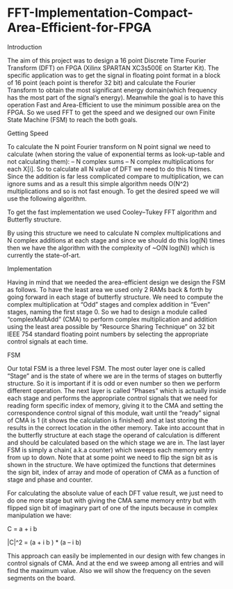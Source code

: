 # FFT-Implementation-Compact-Area-Efficient-for-FPGA

Introduction 

The aim of this project was to design a 16 point Discrete Time Fourier Transform (DFT) on  FPGA (Xilinx SPARTAN XC3s500E on Starter Kit). The specific application was to get the signal in floating point format in a block of 16 point (each point is therefor 32 bit) and calculate the Fourier Transform to obtain the most significant energy domain(which frequency has the most part of the signal’s energy). Meanwhile the goal is to have this operation Fast and Area-Efficient to  use the minimum possible area on the FPGA. So we used FFT to get the speed and we designed our own Finite State Machine (FSM) to reach the both goals.



Getting Speed

To calculate the N point Fourier transform on N point signal we need to calculate (when storing the value of exponential terms as look-up-table and not calculating them):
– N complex sums
– N complex multiplications
for each X[i]. So to calculate all N value of DFT we need to do this N times. Since the addition is far less complicated compare to multiplication, we can ignore sums and as a result this simple algorithm needs O(N^2) multiplications and so is not fast enough. To get the desired speed we will use the following algorithm.

To get the fast implementation we used Cooley–Tukey FFT algorithm and Butterfly structure.

By using this structure we need to calculate N complex multiplications and N complex additions at each stage and since we should do this log(N) times then we have the algorithm with the complexity of ~O(N log(N)) which is currently the state-of-art.




Implementation

Having in mind that we needed the area-efficient design we design the FSM as follows.
To have the least area we used only 2 RAMs back & forth by going forward in each stage of butterfly structure. We need to compute the complex multiplication  at “Odd” stages and complex addition in “Even” stages, naming the first stage 0. So we had to design a module called “complexMultAdd” (CMA) to perform complex multiplication and addition using the least area possible by “Resource Sharing Technique” on 32 bit IEEE 754 standard floating point numbers by selecting the appropriate control signals at each time.




FSM

Our total FSM is a three level FSM. The most outer layer one is called “Stage” and is the state of where we are in the terms of stages on butterfly structure. So it is important if it is odd or even number so then we perform different operation. The next layer is called “Phases” which is actually inside each stage and performs the appropriate control signals that we need for reading form specific index of memory, giving it to the  CMA and setting the correspondence control signal of this module, wait until the “ready” signal of CMA is 1 (it shows the calculation is finished) and at last storing the results in the correct location in the other memory. Take into account that in the butterfly structure at each stage the operand of calculation is different and should be calculated based on the which stage we are in. The last layer FSM is simply a chain( a.k.a counter) which sweeps each memory entry from up to down. Note that at some point we need to flip the sign bit as is shown in the structure. We have optimized the functions that determines the sign bit, index of array and mode of operation of CMA as a function of stage and phase and counter.

For calculating the absolute value of each DFT value result, we just need to do one more stage but with giving the CMA same memory entry but with flipped sign bit of imaginary part of one of the inputs because in complex manipulation we have:

C = a + i b

|C|^2 = (a + i b ) * (a – i b)

This approach can easily be implemented in our design with few changes in control signals of CMA. And at the end we sweep among all entries and will find the maximum value. Also we will show the frequency on the seven segments on the board.
